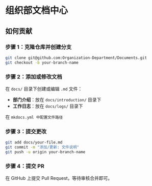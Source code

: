 # 组织部文档中心

## 如何贡献

### 步骤 1：克隆仓库并创建分支

```bash
git clone git@github.com:Organization-Department/Documents.git
git checkout -b your-branch-name
```

### 步骤 2：添加或修改文档

在 `docs/` 目录下创建或编辑 `.md` 文件：

- **部门介绍**：放在 `docs/introduction/` 目录下
- **工作日志**：放在 `docs/logs/` 目录下

在 `mkdocs.yml 中配置文件路径`

### 步骤 3：提交更改

```bash
git add docs/your-file.md
git commit -m "添加/更新: 文件说明"
git push -u origin your-branch-name
```

### 步骤 4：提交 PR

在 GitHub 上提交 Pull Request，等待审核合并即可。

